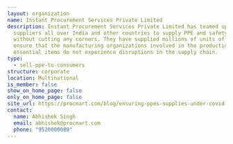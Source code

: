```yaml
---
layout: organization
name: Instant Procurement Services Private Limited
description: Instant Procurement Services Private Limited has teamed up with
  suppliers all over India and other countries to supply PPE and safety items
  without cutting any corners. They have supplied millions of units of PPE and
  ensure that the manufacturing organizations involved in the production of
  essential items do not experience disruptions in the supply chain.
type:
  - sell-ppe-to-consumers
structure: corporate
location: Multinational
is_member: false
show_on_home_page: false
only_on_home_page: false
site_url: https://procmart.com/blog/ensuring-ppes-supplies-under-covid-19-pandemic
contact:
  name: Abhishek Singh
  email: abhishek@procmart.com
  phone: "9520000089"
---
```

